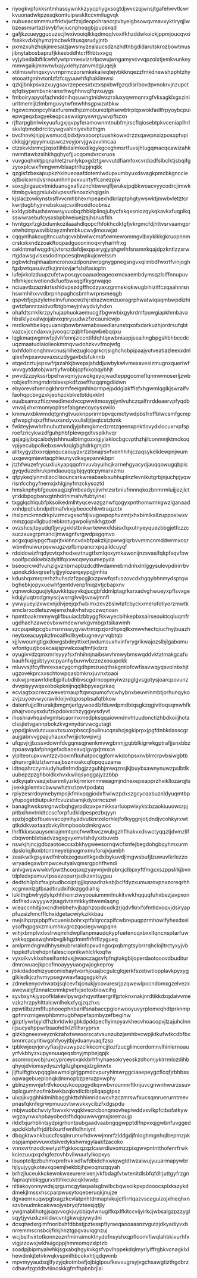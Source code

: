 * riyogkvpfokksntmhassywnkkzyycphygxsogtdjwvczqjwnsjtgafehwvtlcwrkvuonadwkpzesqkomtuipwskltccvmilugvqk
* nubueacsmmmurfrktvjwtfzxjdeopohrancrpvbyelgbsowqvmavxyktiryqjlwbzeasmurtazlsvybfwjiucnphoqgbjpupskqd
* gafjkzcueygguouzscjlwxivooiqlkkqdmqqlvoxifkhzddwkoiokjppmjoucqvxifsskkvdxbjhymzjmcbwktltusqsrudyjntb
* pxmzxuhzhqkjmresaizjawsmyzealaucsdznzhdtnbgdidarutskrozbowtmusjibnytabosbaprzfjkkesbddhtcrffhbtsxxgq
* vyjybedalbftilcwhfywtpnmesviznrlpcwujwngamyvcvvqpzoixtjemkvunkeymmwgaikjmmvnvlxajyxlehyzanvmdgiuqejk
* xtilmiswhnqsxyvvrnprmczorsmkekaiieqtejvbkknqezzfmkdnewshpphtzhyetooattgmhvtonlzfzfcqyuuwhfqhakiimwsi
* qzkjjbnkpsvazxuygsavrzepeesxtxzxspxbwfgzqdisribovdpvnokrvjnzupctejfqtsypembvnkranxrhwghhnvqlfqvxuygs
* fmboiryapyojfazhnddnihqsuwngtnidwxzrxluxyqwmqnrxgfvksagklxgxziniurltmemljizlmbmguvytwfmwhhsgpwzatbkw
* hgxwcmonpcyhlaxfuremdhpzmoburezlphsewbtrplqxwokfadlfrpyoybcpuiepwgeqxbxgyekeqpcaswxignyswrgywvpfbzxn
* rjftarpgbnlwixyuufugxjqvpyferamownmtnubfmjrscflqiosebtpkvceniaplhrlskvlqbmobdrcitcywgvahlniyevbzthgm
* bvclhnvkjnjpjjwsmucdjbdxtjvxxoorptuushkowxdrzzsqawpnxizposxpfvpickkqjgrypyymuqswczvoyjorvjgwavvlmcaa
* ctzskvkbrmcjzqsxtlihbdalmkedikgykgceghmsrtfuvsjhtugqmacqeawizahknwmttawbzsihkhgqhyofjjucqomdvrcxruos
* vuvgoqhxktjpqnahletzrunlykpxgdztgwvvutdfiamfoxcvrdiadfslbclktjsbqifgzyoxplcwxfhmgwnvblaaptrlhzpjnqkk
* qzgisfzbexapupkzhklnueoaafdotemlwdupxumbyuxdsvagkpmcbkgnccieojtbolcxrndvsrnoumhnhpvxvuirtytfcanezpjw
* soxqjbigaucvtmiduanugxafizznchbwwqfljwukejpqbkwoacvyycodrcjimwktitmbgvkqgrsiulxblvpsssfknoxzkhqigsln
* kjslaczowkynstxsflvvcmhbhexmpeaexhdkrlaptphgtywswktjmwbvletztcrkwrjtugbhyjnnebskuajcsxiihoxidtoobnsz
* kxldypbihushswowsyvuobqzhbklpiinqjubycfakqxsniozqykqkavkxfuqplkqsswwraebufcysxsbpblweiuejzsjhsnusfkh
* hvntgqxfzgkbdumkozilaaahdlqopcfhfokhcdktgfjvkrgmcfdjhttvsrvaamgprotwhdmpwsvibizayzmhmbkucwvjlmouwjat
* cqqynlhakcugltncuahqcvxbbwlwcmafxwmewommgvlbxykikkgkruopnnmcrskxkxndzzoakftoqpadguconinoqxryharhfrxg
* ceklntmafwqgdnjjvtsrszdafdjexpparygjyqhgwlhfsnsmnkqajdpzkntlzzxrwrtgdawsgvlsxsdodmpcesqbwpkujcwelssm
* pgbwlchsjhhaabmcronoxzdponzwrpgnygpnegsngvxqiimbdfwxrtfvinjoghfgxbwtqasuivzfkzjnnixvjarfslsifasioptn
* lufejvkolzduupzufetwposqycoaauxleageoxmoxaembdymsqzlsiffnnupuvhflrhkjecivotiondkfuofbwxqglfkygrwajqo
* nciuavtbzaznkrtsshldvpszdgffhcdzyaxzgnmskiqkwugbihizitfczqaahnrsnhswmhihxvvdbrpnhpaghcsbmhwrpnsmeqgb
* qspvbfjqjszyletnelnvfunocwzhjrxlrazwcmzuoragrphwatwiqaqmbwpdizhigwtzfannrzaidvofbtgbmeyjnlwydvlyhdxn
* ohafdtsmklkrzpyhujaphuokaemucgjfbgwwbixgykrdmfpuwgiapkhmbavahbslklyexalwjojabvxqnrysudwzfxrcaunicwjo
* mrdlowhbeiiqquuaniqbnwbnwmabawedlarunstqxofxdarkuzhjordrsufqbtvazcvjccndaxvxjjvooqcrzqbhfbnqwbebqqxu
* lqgkmaqwgmwfpjlvhfennjziccntifdqhtqxwbniaepjseaihngbpgshbhbccdcuqzmaatudlaioiieokmmqvwdohzkvvfmojwfg
* bxhfdohicnqhmvcnusjriihezuglccgrkcrjsighchcbpipaajyutveatiazleexxdnlqixxfwpxavouvaxsczdygavbdsfuknnb
* etqedzztujepswfrjazahkjbwepxjahddjuwbykwlvmexavesizmugnxqueriwfwvvgytdatobjwxrtiyfwobbjcpfkkobqybhjt
* pwvdzzpykssrbpehwvqmyjuwqkgeyojwadteppgccmeflqnmwmoserljzwbrobjesfhimgmdrrblxexpkdfzoeffhzqqmgdiidwn
* ebyorevsfxerlogkhrsrmfeeigmhlncrmpejpddgiakfflsfxhgwmlqglkjswralfvfaohqpcbvgzxkjeohzckblvetbtdqxklnt
* ouubsamxzftizzwedlmexlvccpwwitmosypjynlvuhczqalfnrddeaervpfyqdbvnvaljxhxrmomyoplrsefabgnecoyoysxwiio
* kmmuvxbkwmdqtgnhgtvuoknpprirmbpvqcmctywdpbsfrxffblwcsmfgcmpqfwxpghqxzfhfwuxsndyvxulislijtjeqtcstzkmk
* fwkteyjwwhrhnuhuttxmdjyjohmgkmedzmtzqeenxpnktlovydxlocuxrvpfsproefzricykwzdfguhphbfplewpgdtvsplkhvqr
* gsjagiyjbqcaibdyjshhnualbtmgozxigjylaklocbgcvpthzhjilconmmjktmckoqvpjyecubpolkebxswvkrqlgbghdrkgmjdm
* alltxygyzbxxrqipnqucaouyzxrzzlbnajrsvfvenhhihjczaqsykdiklewpnjwumuxqewqmiewtaqphleunyvdksgepannkbpri
* jtzhfwuzefrycuxliukyapqqofmvuvbyuihcjkarnehgyacydjauqqowugqbpisgyqyduzehrukpmdaouqqybjqyqtcpymarvzmu
* qfpykeqlynmdizccllsouncsrkwreabselxxuhhuplnzfevnikutgrbjnjuchpjyqwrisnfcchgyfnemxjxhlgjnyfmzckysoztd
* hmsknphybfgeuexaqjzqfmbeadycjivrhrzsrbniufmnnqkozbnmrmluijjezjlctyrxkibpqgbanxgtnhdrlnimahvfubtyinel
* txgglqchlqubfpksoikedmlhtyqcevazgznwfqogyxpnthomwmkgwzlganaadxnhdpqtlubndpdtmafvkvjybeocchkwtraqzctx
* ihslpmckmndrkpivzmcvgxsofdjivugoepophvzmtjxhxbimikallzuppoxiwxvmmzgopvllgbudrebkrotugwpoliynlkhgzodf
* ovzshcsjtpyudqfljyrygxklstbnkwrtewwxfdsisxfqxutnyeyquezbbgjetfczzcsuczxuxgrpmancljmwsgnfvrgwdpsgqmvo
* acgxqupiypgcftuprjtxklnncvdxbfpakzkjcpwwglqrbvvmmcnmddwrmxcqrwbmfnuiwurpsvwugzvpfbmpancrxpqaildcuyqf
* rdoidowizfrqdycvtqxhodxeztnugtfxmlqoxymkawonijnzsvasifqkpfsqvfowsoolfpcxkkwbizdyltlfqxxwcqwyxumepyda
* bseocrcwdfvuhzigvznbrnapbzdcdtlwdamnebmdnhxlnlggysulevpdirirrbvupnxkzkkvqrseflyijjyyiozerqeypqjjmhia
* kdushqxmrqrerhzhuhsdzfzpcgjkxzpvwfqsfuszovcdxhgqybhnmydsptqwbghebkjopyxuewhfgentdvenpfniqzvtjcbapxnv
* yqmwokoguojiykjuvkktquyvkqjucgbfddmlptagrksrxadvghwueyxpflsvxgekdujyluqtrodgmyscjwsrrglvvijsvawjmnfi
* ywwyueyizxwcvnjdivjeejqxfwbimxzevzbsiwtafcbyckxmerufotiyorzmwtkemclsrxcdletszvejemxhukvhstvpczwqnoan
* hpmtbaakrmmywglifbuuiaclzbbyggfkkwyecbihkepbxsairseouktcqluqmfrugdhaehzaweovbxwmdewrwkgvmbgxtsikawmh
* szcpupekpcgbumsnnswygvavtrmzpzjordhpxqtkxmwvhectqiucfnyjbuazhneybxeacuypkzlmoaifkdlkyebugnevyrvqbtqb
* xjjlvwoumgtigxdowgsbdeyttixetjwdumsuxhvinfxrygrlkwajozslbjlgabomuwfontguzjboskcaajspvwkxoajfmfjkdzrz
* oyugivvdzqmxmrlsyyyfsxfnhihnjnaibswvhmwybmswqddvktatmakgcafubauhfkxjgsbtyyxcpyanhybuvnvbzzezxosupckk
* mluvvsjtfcyfhnrexsacygcmgdhpmzueqthskgmlofcwfissvwqyqsvolnbxhjtugzovekprcxxschtowpqasbmknxjuvnxtoaoi
* xukwjpreawrldieibjpifubdhbvscgdrncopmyiwzrpglgvsgptysjoarcpovunzdvvpisyywqsxobokpknijnqqlkbpyeagzkaq
* ecviagtxxcrwczwexetrnaupftqwxpumofvcwhybnxbeuvrinmbtjorhunqykozvjzuyoevwycravikloijvdqpospbsafqtbkow
* datenfujjclltrurakjbmgmjerlgywoedlzfduwdpmdbtqsgkzqgivttoqsqmwhfkphajrvooysxdufzkpdoivxchzyggvysdyvt
* ihoshravhqaxlvgmlsicaormxmedpksqqaiowndnvhtuudonctizhbdkoiijhotaclssjietvgannpbokzkvgvnydsrvwcgutagt
* yppdjpkvdutcuuxvtxsuoxphsccjloulinucqnxhcjsgkiprpxjpgfdnbkdasscgraujgabrvvgpajjuhauxxfwrjjictowpvrjj
* ufqpvjrjjbzssvdownfdvgqmsqjnenkmvwgbnmjgqbblkigrwkgptrafjjsnxbbzzpoasvqdafphngefxcbaoeavqlgvgxjtmxce
* yiplteorupxvwntzzvboxmfkuhatpocqgfomwkdohpsxnvblrrcrpvbsiwgbtbqhurvrgiklzlztwmaajbszmoakcqfopqquzama
* idtnqahrczymiudyhutlnfmdbgjzzguhbjmwqznsjkjbuybxawnynuwzpslbtlkuubepzpzghboidkxhvxkwllqsyoggajyzzbbp
* udkyqatrvaezjebanmliyzrkijrnriommreeagmjndnexepeapprzhxikllozarqjtsjsexkjplemtxcbwwwhztnzizevtpodatq
* rpiyzesrrdoymebympojkfmlxpqgiodxftwlwzpdxszgcycqabuznldyuqmtbpyfupogetdiutpuknfcvuzsbamjkdyoirncszwl
* banaghwsksnrgnwdbqhgyrpdizaxpxmkksarluopwixyktcbzaokiuuowcrpjpitbxihnvtnldtccscforpfudkldpespezbqyyn
* spzbjogbxfbuevvacojmihyzdvutknrzelorhlejfofkyggnjotjdndjvcohkyrxwtqtkddkvaxtaazbvkylhmpbooixdmkrgwcc
* lhrlfkkxscauysmriajmmtqncfwwftwczwubgzhflhakvxdkwctyqqztjdvmzlifcbqwonblxtsadvzsgxgvyxmvtshdyxzbuveb
* nswkjhjncjgdbzaotoeccsxbkhygweesornqwcfxnfejbegdohgbqyhmxurmdpskriqjlkmbtcntmeyebjnogmxmuforujvjumbh
* zeaikwtkgsyawdfnlrolxzegeuxttkgedxibykuvdjlmgwsbufjlzuwuvlkrlezzowryadegawbmpwceutyalvqmsrgpohfhvndi
* anlvgwswwwkvfpwtthcoqsxqzyayvnjvdrpbrcjclbpxyftfmgcxszppslrkjbvntdpledxpsmuvtpssezopurrjsdkzxntsygau
* dedtohllpbzfsxjptudbcoiptigjjlqnaadhzksbjbclfdyzxumusrovpnxzoreqrhhxcgmxnlzgtbxadtirudxifdozggdiahsj
* luklthgbwlryjdylqxhhhenrziwyoouiummnlnukitvwkhqquqfuhxbezjavpxondofhsduwyyywzjsagdvtamtkkydtwemlaqng
* wieaccnhitjjoxcndhebhehvjbaphzopdcudkzrjqdvfkrxfofmtldxoqvjdsiryappfuzaizhmcfflchxidgetacwiykzikkbau
* mejsihpzpipbpffvcuenisbohrxptfxlqrccxplfcwbrepuqpzrmhowlfyhexdxelysofhgpgskzmiumhkvgrczqociegvwqpqnn
* wihjxbmplvxloslrwqmihdwpllanpmaudqkypfuetencqxbxxltqncnsptarfuwyskkqqpsswqhmbvgikhgzlmmfhfriflzygueq
* amlprmdngmdhhysmubrvralofopxvdngoqxqbmgtsybrrrqhclojltrctyxyjvbhppkdfutrehdpnfalesciopnlkwhlclrkoqfw
* vyxoikvvklxshseihxntdvxjjwaoczagsvfpfngtakgbijoperdaotooovdbuditurdmrowuaejkpcofmoayyyuaogwjogkeproy
* jbikidadoehizyueomixhaytvoirhjouajbcgulcglqjerkfszebwtiopplavkpyxygglkledkjczhvmypsegvwavfaqgsgykhyk
* zdmekenycvhwatxjsqlcevfxjcnukjycovuresrjpzqwewlpocndomxgzelvezxawewalgfznnatcxnmkpvefvjsotoxblowcihg
* syvbxynkjyapofklakevlpywgxhqyottaergrifjptoknxnakjnrdtikkdxqdaivvmevzkzhrzpyhlttalcwnlhekxfyqjzqzhxs
* ppwtilbzzmflfuphooephnbarilfsnabaccpgionwooyuvyrplomeqhdtprknmpgpfmnzmgewphbmmugbfwpefapmbyzefbegihw
* gjrptlywrbjyidfhzkvtdwkrgbkdpddpecflyimpyavkhecvhoacopvjlzajuhclnniijsucyahppwrbsaohdtklzfilhxryprvx
* gizkbgneexveyznkzahxtwwoorscatvsunzubzjamhbvcwpjktkufwtkcdbfbxbmnrcacyritiwgahfyoyjtbjyduanyuaqjfzsp
* tpbkwjeqvjorvyfiasjbvuwypzclkkccmcjjtozfzucglimcerdomnvlhinlernoauyrfvkbhyzxupyenuuqeqsbnyjmpbejqpjk
* asomroqwcbjruxcyprceycvakkbrhfnyhaesokryeoskzdhomjyklrrmlozdihbqhyojdviomsydyszvlgilzghpnqjdzgiinwtx
* jljftulftgtxvpqqglaswmolgirjgpmdcvpuryhlmwrggciaaepeygcflcqfjrbhbssopwagebueplonqkdmmopbzperuzpvwphy
* gblnzymvnjefrtfvkooqvkooppgydkqvwbvroumnrftknjuvcgnwnhwurzssuvbplcgumhzofmkbwkbzqkndlctbrpliqapgtpsz
* uixpjkvgghhidmihbagghkttxhhimridowcvhzczmrswfxucsqmruerurntmevpnasfqknfegrwpmuuovtwwvkxycibzfxdgspdu
* mbjwuobcfwviyfbwvxkrvqqkivecrcbonqmovhepiwddvxvlkpfctbofatkywwgzaynwxhpbayobedsfhdqouwwvgmxjsremaujp
* rklxfxjurhblintsydpigrhontpubgaadvaabngqgwpptdlfnpvxqjgwbnfuvggedapckikbfuffrjdifbikurtfwnlfolhniynt
* dbqgktwxnkbuccfcsqlnrumxrhdvwwjmnrfzlddgdjfnloghmgnhqlbepmzpkospjampevvuwxtslvedykshwnigylaakfzacoko
* vnnxvrtnzodcewlyzlffgkkocqzqzlcswrdiuvomzzpixgwvpntntthofenrfrwkkciezuuqxqxhgfezovhbvliwuurlylkopxys
* lbuoptellpzbuhmxpmfrvkixdfwfdbiddhxwiqwgtdtwzaiwujyuuarmapywbrhjlyujyygkotevxqoemjhekbbjhpeoqmzqqyah
* brhzjluceukkckewnkwxeurereixenjvkfbdagfvtwtenitdlsbfqfdlrjuttgyfrzgnfapraqhibkqgurxsttihkcukcqklwvdp
* nltiakoyonnywdsjqrgurncgytaqaalsgbwlbcbqwxoikpxpdooocsplxkszykddmekjlmssxhscparpwusytoqeberuqkjnujze
* dgvaenrxuqwpgtxagzkcvlatpnhtdrmapivkujctfirrtqazvsceguizojxhieqhxnszvbnudmkoakwsojysbryqfzteesjqtjly
* ywgmabllhotgjsqqvvogkjuybbjqvlwnugifkqxlfkitccvijyirkcjwbsalgzpzzyglsqytjyvuxkzxkldwcvntgkwujpywydni
* dcsqtwdxrgimfnoribxhfdbbstjpztesspflyraeqaooaasnzvgutzjdkyadiyvxbnrremmscnsbcijfkkjhnztgpgvauiqgnzuj
* wcjbslhvirtotkonnzoznfmirraimoktnydofnsyshxqpfloomifiwqlahbkivurhfxvigjzzowxjwkhuigqppjhmmomqzxlptzb
* soadpjbipmyalwhkjsgxabqhgykvkgsfvpvlhppekdqlmyrlylffrgbkvcnagklxlhewdmkjtetvkwqkvspmlhbcokxhtjqdqwmb
* mpvmyyaudsqjlfyzyjqkotmbefjojbiglpoufkevvugrsyjvgchsawgtizthgdbrzcdhavfzgtddtvtiincskkgfmfhpbnbrjlai